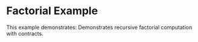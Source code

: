 # Factorial Example

This example demonstrates: Demonstrates recursive factorial computation with contracts.
